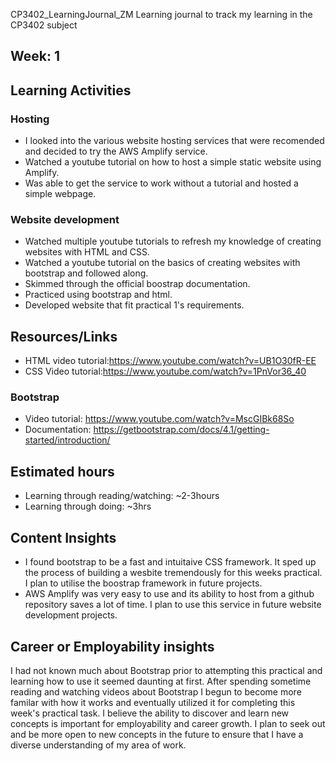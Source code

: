CP3402_LearningJournal_ZM
Learning journal to track my learning in the CP3402 subject

## Week: 1

## Learning Activities
### Hosting
* I looked into the various website hosting services that were recomended and decided to try the AWS Amplify service.
* Watched a youtube tutorial on how to host a simple static website using Amplify.
* Was able to get the service to work without a tutorial and hosted a simple webpage.

### Website development
* Watched multiple youtube tutorials to refresh my knowledge of creating websites with HTML and CSS.
* Watched a youtube tutorial on the basics of creating websites with bootstrap and followed along.
* Skimmed through the official boostrap documentation.
* Practiced using bootstrap and html.
* Developed website that fit practical 1's requirements.

## Resources/Links
* HTML video tutorial:https://www.youtube.com/watch?v=UB1O30fR-EE
* CSS Video tutorial:https://www.youtube.com/watch?v=1PnVor36_40

### Bootstrap
* Video tutorial: https://www.youtube.com/watch?v=MscGIBk68So
* Documentation: https://getbootstrap.com/docs/4.1/getting-started/introduction/

## Estimated hours
* Learning through reading/watching: ~2-3hours
* Learning through doing: ~3hrs

## Content Insights
* I found bootstrap to be a fast and intuitaive CSS framework. It sped up the process of building a wesbite tremendously for this weeks practical. I plan to utilise the boostrap framework in future projects.
* AWS Amplify was very easy to use and its ability to host from a github repository saves a lot of time. I plan to use this service in future website development projects.  


## Career or Employability insights
I had not known much about Bootstrap prior to attempting this practical and learning how to use it seemed daunting at first. After spending sometime reading and watching videos about Bootstrap I begun to become more familar with how it works and eventually utilized it for completing this week's practical task. I believe the ability to discover and learn new concepts is important for employability and career growth. I plan to seek out and be more open to new concepts in the future to ensure that I have a diverse understanding of my area of work.  
